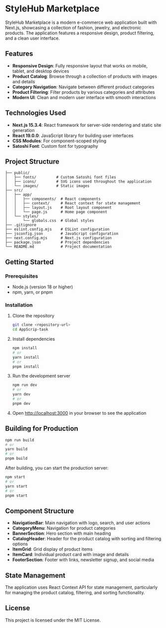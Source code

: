 # StyleHub Marketplace

StyleHub Marketplace is a modern e-commerce web application built with Next.js, showcasing a collection of fashion, jewelry, and electronic products. The application features a responsive design, product filtering, and a clean user interface.

## Features

- **Responsive Design**: Fully responsive layout that works on mobile, tablet, and desktop devices
- **Product Catalog**: Browse through a collection of products with images and details
- **Category Navigation**: Navigate between different product categories
- **Product Filtering**: Filter products by various categories and attributes
- **Modern UI**: Clean and modern user interface with smooth interactions

## Technologies Used

- **Next.js 15.3.4**: React framework for server-side rendering and static site generation
- **React 19.0.0**: JavaScript library for building user interfaces
- **CSS Modules**: For component-scoped styling
- **Satoshi Font**: Custom font for typography

## Project Structure

```
├── public/
│   ├── fonts/         # Custom Satoshi font files
│   ├── icons/         # SVG icons used throughout the application
│   └── images/        # Static images
├── src/
│   ├── app/
│   │   ├── components/  # React components
│   │   ├── context/     # React context for state management
│   │   ├── layout.js    # Root layout component
│   │   └── page.js      # Home page component
│   └── styles/
│       └── globals.css  # Global styles
├── .gitignore
├── eslint.config.mjs    # ESLint configuration
├── jsconfig.json        # JavaScript configuration
├── next.config.mjs      # Next.js configuration
├── package.json         # Project dependencies
└── README.md            # Project documentation
```

## Getting Started

### Prerequisites

- Node.js (version 18 or higher)
- npm, yarn, or pnpm

### Installation

1. Clone the repository
   ```bash
   git clone <repository-url>
   cd AppScrip-task
   ```

2. Install dependencies
   ```bash
   npm install
   # or
   yarn install
   # or
   pnpm install
   ```

3. Run the development server
   ```bash
   npm run dev
   # or
   yarn dev
   # or
   pnpm dev
   ```

4. Open [http://localhost:3000](http://localhost:3000) in your browser to see the application

## Building for Production

```bash
npm run build
# or
yarn build
# or
pnpm build
```

After building, you can start the production server:

```bash
npm start
# or
yarn start
# or
pnpm start
```

## Component Structure

- **NavigationBar**: Main navigation with logo, search, and user actions
- **CategoryMenu**: Navigation for product categories
- **BannerSection**: Hero section with main heading
- **CatalogHeader**: Header for the product catalog with sorting and filtering options
- **ItemGrid**: Grid display of product items
- **ItemCard**: Individual product card with image and details
- **FooterSection**: Footer with links, newsletter signup, and social media

## State Management

The application uses React Context API for state management, particularly for managing the product catalog, filtering, and sorting functionality.

## License

This project is licensed under the MIT License.